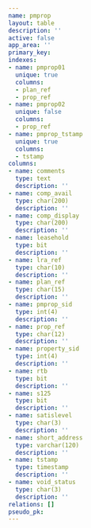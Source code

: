 ```yaml
---
name: pmprop
layout: table
description: ''
active: false
app_area: ''
primary_key: 
indexes:
- name: pmprop01
  unique: true
  columns:
  - plan_ref
  - prop_ref
- name: pmprop02
  unique: false
  columns:
  - prop_ref
- name: pmprop_tstamp
  unique: true
  columns:
  - tstamp
columns:
- name: comments
  type: text
  description: ''
- name: comp_avail
  type: char(200)
  description: ''
- name: comp_display
  type: char(200)
  description: ''
- name: leasehold
  type: bit
  description: ''
- name: lra_ref
  type: char(10)
  description: ''
- name: plan_ref
  type: char(15)
  description: ''
- name: pmprop_sid
  type: int(4)
  description: ''
- name: prop_ref
  type: char(12)
  description: ''
- name: property_sid
  type: int(4)
  description: ''
- name: rtb
  type: bit
  description: ''
- name: s125
  type: bit
  description: ''
- name: satislevel
  type: char(3)
  description: ''
- name: short_address
  type: varchar(120)
  description: ''
- name: tstamp
  type: timestamp
  description: ''
- name: void_status
  type: char(3)
  description: ''
relations: []
pseudo_pk: 
---
```


